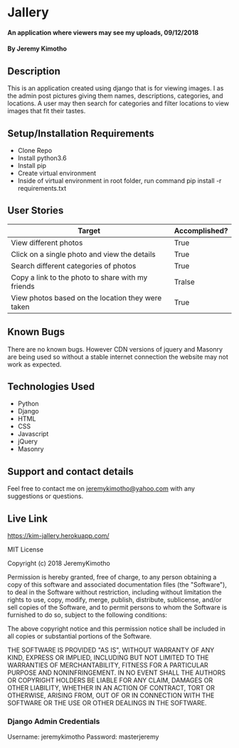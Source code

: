 # Jallery
#### An application where viewers may see my uploads, 09/12/2018
#### By **Jeremy Kimotho**
## Description
This is an application created using django that is for viewing images. I as the admin post pictures giving them names, descriptions, categories, and locations. A user may then search for categories and filter locations to view images that fit their tastes.
## Setup/Installation Requirements
* Clone Repo
* Install python3.6
* Install pip
* Create virtual environment
* Inside of virtual environment in root folder, run command pip install -r requirements.txt
## User Stories 

| Target | Accomplished? |
| --- | --- |
| View different photos | True |
| Click on a single photo and view the details | True |
| Search different categories of photos | True |
| Copy a link to the photo to share with my friends | Tralse |
| View photos based on the location they were taken | True |

## Known Bugs
There are no known bugs. However CDN versions of jquery and Masonry are being used so without a stable internet connection the website may not work as expected.
## Technologies Used
* Python
* Django
* HTML
* CSS
* Javascript
* jQuery
* Masonry
## Support and contact details
Feel free to contact me on jeremykimotho@yahoo.com with any suggestions or questions.
## Live Link
https://kim-jallery.herokuapp.com/

MIT License

Copyright (c) 2018 JeremyKimotho

Permission is hereby granted, free of charge, to any person obtaining a copy of this software and associated documentation files (the "Software"), to deal in the Software without restriction, including without limitation the rights to use, copy, modify, merge, publish, distribute, sublicense, and/or sell copies of the Software, and to permit persons to whom the Software is furnished to do so, subject to the following conditions:

The above copyright notice and this permission notice shall be included in all copies or substantial portions of the Software.

THE SOFTWARE IS PROVIDED "AS IS", WITHOUT WARRANTY OF ANY KIND, EXPRESS OR IMPLIED, INCLUDING BUT NOT LIMITED TO THE WARRANTIES OF MERCHANTABILITY, FITNESS FOR A PARTICULAR PURPOSE AND NONINFRINGEMENT. IN NO EVENT SHALL THE AUTHORS OR COPYRIGHT HOLDERS BE LIABLE FOR ANY CLAIM, DAMAGES OR OTHER LIABILITY, WHETHER IN AN ACTION OF CONTRACT, TORT OR OTHERWISE, ARISING FROM, OUT OF OR IN CONNECTION WITH THE SOFTWARE OR THE USE OR OTHER DEALINGS IN THE SOFTWARE.
### Django Admin Credentials
Username: jeremykimotho
Password: masterjeremy
